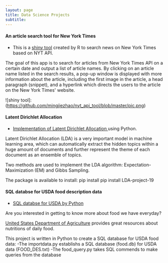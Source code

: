 ```yaml
---
layout: page
title: Data Science Projects
subtitle: 
---
```


#### An article search tool for New York Times

- This is a [shiny tool](https://github.com/mingjiezhao/nyt_api_tool) created by R to search news on New York Times based on NYT API. 

The goal of this app is to search for articles from New York Times API on a certain date and output a list of article names. By clicking on an article name listed in the search results, a pop-up window is displayed with more information about the article, including the first image in the article, a head paragraph (snippet), and a hyperlink which directs the users to the article on the New York Times' website.

![shiny tool]: (https://github.com/mingjiezhao/nyt_api_tool/blob/master/pic.png)

#### Latent Dirichlet Allocation

- [Implementation of Latent Dirichlet Allocation ](https://github.com/mingjiezhao/Latent-Dirichlet-Allocation) using Python. 

Latent Dirichlet Allocation (LDA) is a very important model in machine learning area, which can automatically extract the hidden topics within a huge amount of documents and further represent the theme of each document as an ensemble of topics.

Two methods are used to implement the LDA algorithm: Expectation-Maximization (EM) and Gibbs Sampling.

The package is available to install: pip install pip install LDA-project-19

#### SQL databse for USDA food description data

- [SQL databse for USDA by Python](https://github.com/mingjiezhao/USDA_database) 

Are you interested in getting to know more about food we have everyday?

[United States Department of Agriculture](https://www.ars.usda.gov/northeast-area/beltsville-md-bhnrc/beltsville-human-nutrition-research-center/nutrient-data-laboratory/docs/usda-national-nutrient-database-for-standard-reference/) provides great resources about nutritions of daily food.

This project is written in Python to create a SQL database for USDA food data:
-The importdata.py establishs a SQL database (food.db) for USDA data (FOOD_DES.txt)
-The food_query.py takes SQL commends to make queries from the database
